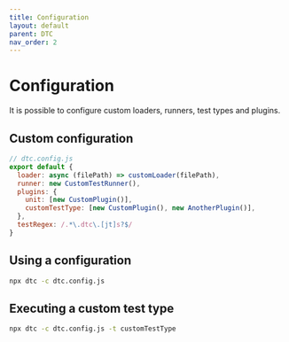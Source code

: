 ```yaml
---
title: Configuration
layout: default
parent: DTC
nav_order: 2
---
```


# Configuration

It is possible to configure custom loaders, runners, test types and plugins.

## Custom configuration

```js
// dtc.config.js
export default {
  loader: async (filePath) => customLoader(filePath),
  runner: new CustomTestRunner(),
  plugins: {
    unit: [new CustomPlugin()],
    customTestType: [new CustomPlugin(), new AnotherPlugin()],
  },
  testRegex: /.*\.dtc\.[jt]s?$/
}
```

## Using a configuration

```sh
npx dtc -c dtc.config.js
```

## Executing a custom test type

```sh
npx dtc -c dtc.config.js -t customTestType
```
